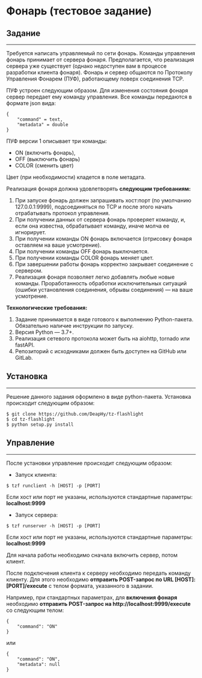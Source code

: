 # **Фонарь (тестовое задание)**
## Задание
---
Требуется написать управляемый по сети фонарь. Команды управления фонарь
принимает от сервера фонаря. Предполагается, что реализация сервера уже
существует (однако недоступен вам в процессе разработки клиента фонаря). Фонарь и сервер общаются по Протоколу Управления Фонарем (ПУФ), работающему поверх соединения TCP.

ПУФ устроен следующим образом. Для изменения состояния фонаря сервер
передает ему команду управления. Все команды передаются в формате json вида:

```
{
    "command" = text,
    "metadata" = double
}
```

ПУФ версии 1 описывает три команды:
- ON (включить фонарь),
- OFF (выключить фонарь)
- COLOR (сменить цвет)

Цвет (при необходимости) кладется в поле метадата.

Реализация фонаря должна удовлетворять **следующим требованиям:**
1. При запуске фонарь должен запрашивать хост:порт (по умолчанию
127.0.0.1:9999), подсоединяться по TCP и после этого начать
отрабатывать протокол управления.
2. При получении данных от сервера фонарь проверяет команду,
и, если она известна, обрабатывает команду, иначе молча ее игнорирует.
3. При получении команды ON фонарь включается (отрисовку
фонаря оставляем на ваше усмотрение).
4. При получении команды OFF фонарь выключается.
5. При получении команды COLOR фонарь меняет цвет.
6. При завершении работы фонарь корректно закрывает соединение
с сервером.
7. Реализация фонаря позволяет легко добавлять любые новые команды.
Проработанность обработки исключительных ситуаций (ошибки
установления соединения, обрывы соединения) — на ваше усмотрение.

**Технологические требования:**
1. Задание принимается в виде готового к выполнению Python-пакета.
Обязательно наличие инструкции по запуску.
2. Версия Python — 3.7+.
3. Реализация сетевого протокола может быть на aiohttp, tornado или fastAPI.
4. Репозиторий с исходниками должен быть доступен на GitHub или GitLab.

## Установка
---
Решение данного задания оформлено в виде python-пакета. Установка происходит следующим образом:
```
$ git clone https://github.com/DeapHy/tz-flashlight
$ cd tz-flashlight
$ python setup.py install
```

## Управление
---
После установки управление происходит следующим образом:
- Запуск клиента:
```
$ tzf runclient -h [HOST] -p [PORT]
```
Если хост или порт не указаны, используются стандартные параметры: 
**localhost:9999**
- Запуск сервера:
```
$ tzf runserver -h [HOST] -p [PORT]
```
Если хост или порт не указаны, используются стандартные параметры: 
**localhost:9999**

Для начала работы необходимо сначала включить сервер, потом клиент.

После подключения клиента к серверу необходимо передать команду клиенту. Для этого необходимо **отправить POST-запрос по URL [HOST]:[PORT]/execute** с телом формата, указанного в задании.

Например, при стандартных параметрах, для **включения фонаря** необходимо **отправить POST-запрос на http://localhost:9999/execute** со следующим телом:
```
{
    "command": "ON"
}
```
или
```
{
    "command": "ON",
    "metadata": null
}
```
